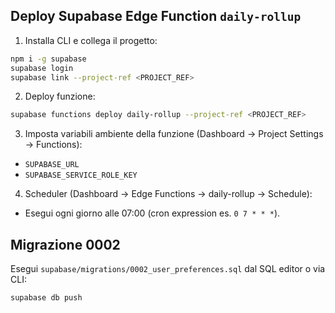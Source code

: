 ## Deploy Supabase Edge Function `daily-rollup`

1) Installa CLI e collega il progetto:
```bash
npm i -g supabase
supabase login
supabase link --project-ref <PROJECT_REF>
```

2) Deploy funzione:
```bash
supabase functions deploy daily-rollup --project-ref <PROJECT_REF>
```

3) Imposta variabili ambiente della funzione (Dashboard → Project Settings → Functions):
- `SUPABASE_URL`
- `SUPABASE_SERVICE_ROLE_KEY`

4) Scheduler (Dashboard → Edge Functions → daily-rollup → Schedule):
- Esegui ogni giorno alle 07:00 (cron expression es. `0 7 * * *`).

## Migrazione 0002
Esegui `supabase/migrations/0002_user_preferences.sql` dal SQL editor o via CLI:
```bash
supabase db push
```
